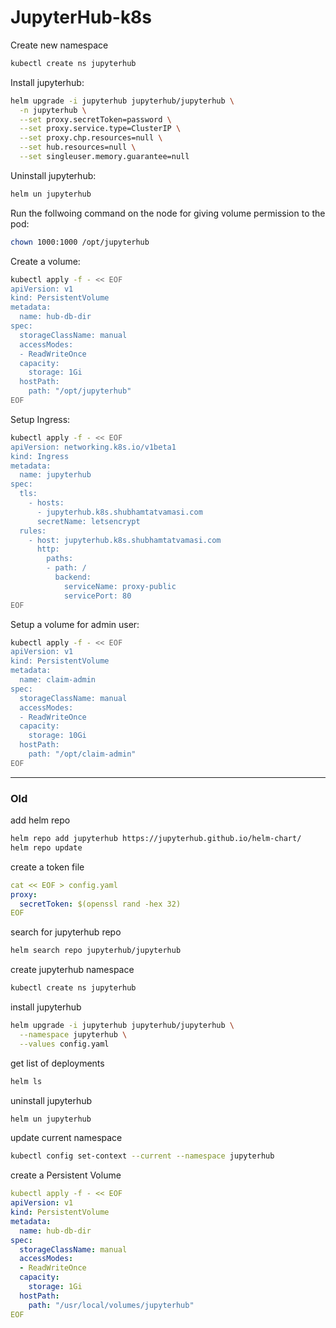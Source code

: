 # JupyterHub-k8s

Create new namespace
```bash
kubectl create ns jupyterhub
```

Install jupyterhub:
```bash
helm upgrade -i jupyterhub jupyterhub/jupyterhub \
  -n jupyterhub \
  --set proxy.secretToken=password \
  --set proxy.service.type=ClusterIP \
  --set proxy.chp.resources=null \
  --set hub.resources=null \
  --set singleuser.memory.guarantee=null
```

Uninstall jupyterhub:
```bash
helm un jupyterhub
```

Run the follwoing command on the node for giving volume permission to the pod:
```bash
chown 1000:1000 /opt/jupyterhub
```

Create a volume:
```bash
kubectl apply -f - << EOF
apiVersion: v1
kind: PersistentVolume
metadata:
  name: hub-db-dir
spec:
  storageClassName: manual
  accessModes:
  - ReadWriteOnce
  capacity:
    storage: 1Gi
  hostPath:
    path: "/opt/jupyterhub"
EOF
```

Setup Ingress:
```bash
kubectl apply -f - << EOF
apiVersion: networking.k8s.io/v1beta1
kind: Ingress
metadata:
  name: jupyterhub
spec:
  tls:
    - hosts:
      - jupyterhub.k8s.shubhamtatvamasi.com
      secretName: letsencrypt
  rules:
    - host: jupyterhub.k8s.shubhamtatvamasi.com
      http:
        paths:
        - path: /
          backend:
            serviceName: proxy-public
            servicePort: 80
EOF
```

Setup a volume for admin user:
```bash
kubectl apply -f - << EOF
apiVersion: v1
kind: PersistentVolume
metadata:
  name: claim-admin
spec:
  storageClassName: manual
  accessModes:
  - ReadWriteOnce
  capacity:
    storage: 10Gi
  hostPath:
    path: "/opt/claim-admin"
EOF
```


---

### Old

add helm repo
```bash
helm repo add jupyterhub https://jupyterhub.github.io/helm-chart/
helm repo update
```

create a token file
```yaml
cat << EOF > config.yaml
proxy:
  secretToken: $(openssl rand -hex 32)
EOF
```

search for jupyterhub repo
```bash
helm search repo jupyterhub/jupyterhub
```

create jupyterhub namespace 
```bash
kubectl create ns jupyterhub
```

install jupyterhub
```bash
helm upgrade -i jupyterhub jupyterhub/jupyterhub \
  --namespace jupyterhub \
  --values config.yaml
```

get list of deployments
```bash
helm ls
```

uninstall jupyterhub
```bash
helm un jupyterhub
```

update current namespace
```bash
kubectl config set-context --current --namespace jupyterhub
```

create a Persistent Volume
```yaml
kubectl apply -f - << EOF
apiVersion: v1
kind: PersistentVolume
metadata:
  name: hub-db-dir
spec:
  storageClassName: manual
  accessModes:
  - ReadWriteOnce
  capacity:
    storage: 1Gi
  hostPath:
    path: "/usr/local/volumes/jupyterhub"
EOF
```



